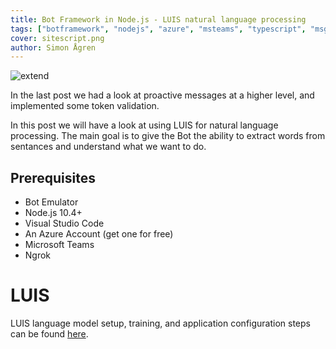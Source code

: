 ```yaml
---
title: Bot Framework in Node.js - LUIS natural language processing
tags: ["botframework", "nodejs", "azure", "msteams", "typescript", "msgraph"]
cover: sitescript.png
author: Simon Ågren
---
```


![extend](./sitescript.png)

In the last post we had a look at proactive messages at a higher level, and implemented some token validation.

In this post we will have a look at using LUIS for natural language processing. The main goal is to give the Bot the ability to extract words from sentances and understand what we want to do.

## Prerequisites 

- Bot Emulator
- Node.js 10.4+
- Visual Studio Code
- An Azure Account (get one for free)
- Microsoft Teams
- Ngrok

# LUIS
LUIS language model setup, training, and application configuration steps can be found [here](https://docs.microsoft.com/en-us/azure/bot-service/bot-builder-howto-v4-luis?view=azure-bot-service-4.0).